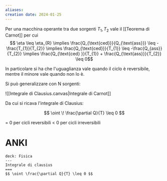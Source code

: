 ```yaml
---
aliases: 
creation date: 2024-01-25
---
```


Per una macchina operante tra due sorgenti $T_{1},T_{2}$ vale il [[Teorema di Carnot]] per cui
$$ \eta \leq \eta_{R}  \implies \frac{Q_{\text{ced}}}{Q_{\text{ass}}} \leq - \frac{T_{1}}{T_{2}} \implies \frac{Q_{\text{ced}}}{T_{1}} \leq -\frac{Q_{ass}}{T_{2}} \implies \frac{Q_{\text{ced}  }}{T_{1}} + \frac{Q_{\text{ass}}}{T_{2}} \leq 0$$

In particolare si ha che l'uguaglianza vale quando il ciclo è reversibile, mentre il minore vale quando non lo è.


Si può generalizzare con N sorgenti:

![[Integrale di Clausius.canvas|Integrale di Carnot]]

Da cui si ricava l'integrale di Clausius:

$$ \oint \! \frac{\partial Q}{T} \leq 0 $$

= 0 per cicli reversibili
< 0 per cicli irreversibili

# ANKI

```anki
deck: Fisica
---
Integrale di clausius
===
$$ \oint \frac{\partial Q}{T} \leq 0 $$
```
